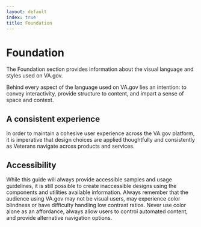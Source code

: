 ```yaml
---
layout: default
index: true
title: Foundation
---
```


# Foundation

<div class="va-introtext" markdown="1">
  The Foundation section provides information about the visual language and styles used on VA.gov.
</div>

Behind every aspect of the language used on VA.gov lies an intention: to convey interactivity, provide structure to content, and impart a sense of space and context.

## A consistent experience

In order to maintain a cohesive user experience across the VA.gov platform, it is imperative that design choices are applied thoughtfully and consistently as Veterans navigate across products and services.

## Accessibility

While this guide will always provide accessible samples and usage guidelines, it is still possible to create inaccessible designs using the components and utilities available information. Always remember that the audience using VA.gov may not be visual users, may experience color blindness or have difficulty handling low contrast ratios. Never use color alone as an affordance, always allow users to control automated content, and provide alternative navigation options.